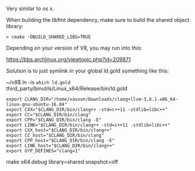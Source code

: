 
Very similar to os x.

When building the libfmt dependency, make sure to build the shared object library:

    > cmake -DBUILD_SHARED_LIBS=TRUE



Depending on your version of V8, you may run into this:

https://bbs.archlinux.org/viewtopic.php?id=209871

Solution is to just symlink in your global ld.gold something like this:

~/v8$ ln -is `which ld.gold`  third_party/binutils/Linux_x64/Release/bin/ld.gold 


    export CLANG_DIR="/home/xaxxon/Downloads/clang+llvm-3.8.1-x86_64-linux-gnu-ubuntu-16.04"
    export CXX="$CLANG_DIR/bin/clang++ -std=c++11 -stdlib=libc++"
    export CC="$CLANG_DIR/bin/clang"
    export CPP="$CLANG_DIR/bin/clang -E"
    export LINK="$CLANG_DIR/bin/clang++ -std=c++11 -stdlib=libc++"
    export CXX_host="$CLANG_DIR/bin/clang++"
    export CC_host="$CLANG_DIR/bin/clang"
    export CPP_host="$CLANG_DIR/bin/clang -E"
    export LINK_host="$CLANG_DIR/bin/clang++"
    export GYP_DEFINES="clang=1"
				    
make x64.debug library=shared snapshot=off 
